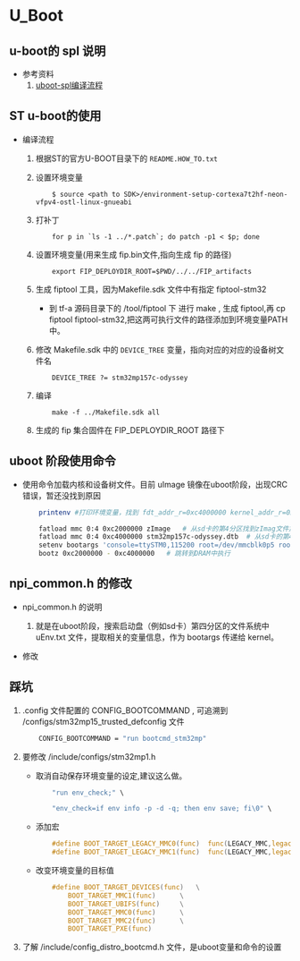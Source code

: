 # U_Boot

## u-boot的 spl 说明
* 参考资料
    1. [uboot-spl编译流程](https://www.kancloud.cn/bjm123456/linux/1877550)

## ST u-boot的使用
* 编译流程
    1. 根据ST的官方U-BOOT目录下的 `README.HOW_TO.txt`
    2. 设置环境变量
        ```shell
            $ source <path to SDK>/environment-setup-cortexa7t2hf-neon-vfpv4-ostl-linux-gnueabi
        ```
    3. 打补丁
        ```
            for p in `ls -1 ../*.patch`; do patch -p1 < $p; done
        ```
    4. 设置环境变量(用来生成 fip.bin文件,指向生成 fip 的路径)
        ```
            export FIP_DEPLOYDIR_ROOT=$PWD/../../FIP_artifacts
        ```
    5. 生成 fiptool 工具，因为Makefile.sdk 文件中有指定 fiptool-stm32
        + 到 tf-a 源码目录下的 <trust-firmware A source dir>/tool/fiptool 下 进行 make , 生成 fiptool,再 cp fiptool fiptool-stm32,把这两可执行文件的路径添加到环境变量PATH中。
    6. 修改 Makefile.sdk 中的 `DEVICE_TREE` 变量，指向对应的对应的设备树文件名
        ```shell
            DEVICE_TREE ?= stm32mp157c-odyssey
        ```
    7. 编译
        ```shell
            make -f ../Makefile.sdk all
        ```

    8. 生成的 fip 集合固件在 FIP_DEPLOYDIR_ROOT 路径下

## uboot 阶段使用命令
* 使用命令加载内核和设备树文件。目前 uImage 镜像在uboot阶段，出现CRC错误，暂还没找到原因
    ```sh
        printenv #打印环境变量，找到 fdt_addr_r=0xc4000000 kernel_addr_r=0xc2000000 内核和设备树加载的 DRAM地址

        fatload mmc 0:4 0xc2000000 zImage   # 从sd卡的第4分区找到zImag文件加载到 DRAM 的 0xc2000000 地址处
        fatload mmc 0:4 0xc4000000 stm32mp157c-odyssey.dtb  # 从sd卡的第4分区找到对应设备树文件加载到 DRAM 的 0xc4000000 地址处
        setenv bootargs 'console=ttySTM0,115200 root=/dev/mmcblk0p5 rootfstype=ext4 rootwait rw'    # root= 指向sdk卡存放文件系统的分区
        bootz 0xc2000000 - 0xc4000000   # 跳转到DRAM中执行
    ```

## npi_common.h 的修改
* npi_common.h 的说明
    1. 就是在uboot阶段，搜索启动盘（例如sd卡）第四分区的文件系统中 uEnv.txt 文件，提取相关的变量信息，作为 bootargs 传递给 kernel。

* 修改


## 踩坑
1. .config 文件配置的 CONFIG_BOOTCOMMAND , 可追溯到 <uboot source dir>/configs/stm32mp15_trusted_defconfig 文件
    ```sh
        CONFIG_BOOTCOMMAND = "run bootcmd_stm32mp"
    ```

2.  要修改 <uboot source dir>/include/configs/stm32mp1.h
    + 取消自动保存环境变量的设定,建议这么做。
        ```c
            "run env_check;" \

            "env_check=if env info -p -d -q; then env save; fi\0" \
        ```
    + 添加宏
        ```c
            #define BOOT_TARGET_LEGACY_MMC0(func)  func(LEGACY_MMC,legacy_mmc,0)
            #define BOOT_TARGET_LEGACY_MMC1(func)  func(LEGACY_MMC,legacy_mmc,1)
        ```
    + 改变环境变量的目标值
        ```c
            #define BOOT_TARGET_DEVICES(func)	\
                BOOT_TARGET_MMC1(func)		\
                BOOT_TARGET_UBIFS(func)		\
                BOOT_TARGET_MMC0(func)		\
                BOOT_TARGET_MMC2(func)		\
                BOOT_TARGET_PXE(func)
        ```
3. 了解 <uboot source dir>/include/config_distro_bootcmd.h 文件，是uboot变量和命令的设置

